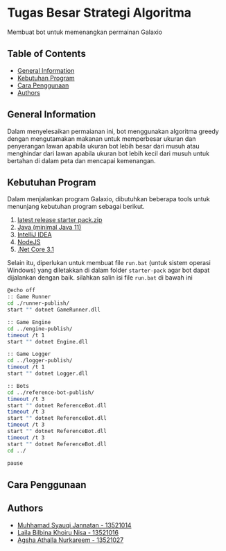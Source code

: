 # Tugas Besar Strategi Algoritma 

Membuat bot untuk memenangkan permainan Galaxio

## Table of Contents

* [General Information](#general-information)
* [Kebutuhan Program](#kebutuhan-program)
* [Cara Penggunaan](#cara-penggunaan)
* [Authors](#authors)

## General Information
Dalam menyelesaikan permaianan ini, bot menggunakan algoritma greedy dengan mengutamakan makanan untuk memperbesar ukuran dan penyerangan lawan apabila ukuran bot lebih besar dari musuh atau menghindar dari lawan apabila ukuran bot lebih kecil dari musuh untuk bertahan di dalam peta dan mencapai kemenangan.

## Kebutuhan Program
Dalam menjalankan program Galaxio, dibutuhkan beberapa tools untuk menunjang kebutuhan program sebagai berikut.

1. [latest release starter pack.zip](https://github.com/EntelectChallenge/2021-Galaxio/releases/tag/2021.3.2)
2. [Java (minimal Java 11)](https://www.oracle.com/java/technologies/downloads/#java8)
3. [IntelliJ IDEA](https://www.jetbrains.com/idea/)
4. [NodeJS](https://nodejs.org/en/download/)
5. [.Net Core 3.1](https://dotnet.microsoft.com/en-us/download/dotnet/3.1)

Selain itu, diperlukan untuk membuat file `run.bat` (untuk sistem operasi Windows) yang diletakkan di dalam folder `starter-pack` agar bot dapat dijalankan dengan baik. silahkan salin isi file `run.bat` di bawah ini

```bash
@echo off
:: Game Runner
cd ./runner-publish/
start "" dotnet GameRunner.dll

:: Game Engine
cd ../engine-publish/
timeout /t 1
start "" dotnet Engine.dll

:: Game Logger
cd ../logger-publish/
timeout /t 1
start "" dotnet Logger.dll

:: Bots
cd ../reference-bot-publish/
timeout /t 3
start "" dotnet ReferenceBot.dll
timeout /t 3
start "" dotnet ReferenceBot.dll
timeout /t 3
start "" dotnet ReferenceBot.dll
timeout /t 3
start "" dotnet ReferenceBot.dll
cd ../

pause
```

## Cara Penggunaan


## Authors

* [Muhhamad Syauqi Jannatan - 13521014](https://github.com/syauqijan)
* [Laila Bilbina Khoiru Nisa - 13521016](https://github.com/Lailabkn)
* [Agsha Athalla Nurkareem - 13521027](https://github.com/agshaathalla)
